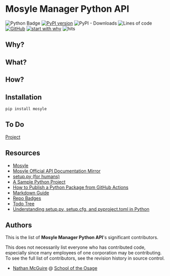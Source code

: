 # Mosyle Manager Python API

![Python Badge](https://img.shields.io/badge/Python-3776AB?logo=python&logoColor=fff&style=flat)
[![PyPI version](https://badge.fury.io/py/mosyle.svg)](https://badge.fury.io/py/mosyle)
![PyPI - Downloads](https://img.shields.io/pypi/dm/mosyle?style=flat)
![Lines of code](https://img.shields.io/tokei/lines/github/SchoolOfTheOsage/mosyle?style=flat)
[![GitHub](https://img.shields.io/github/license/SchoolOfTheOsage/mosyle?style=flat)](license.md)
[![start with why](https://img.shields.io/badge/start%20with-why%3F-brightgreen.svg?style=flat)](https://www.ted.com/talks/simon_sinek_how_great_leaders_inspire_action)
![hits](https://hits.deltapapa.io/github/schooloftheosage/mosyle.svg)

## Why?

## What?

## How?

## Installation

`pip install mosyle`

## To Do

[Project](https://github.com/orgs/SchoolOfTheOsage/projects/2/views/1)

## Resources

- [Mosyle](https://school.mosyle.com)
- [Mosyle Official API Documentation Mirror](docs/official/readme.md)
- [setup.py (for humans)](https://github.com/navdeep-G/setup.py)
- [A Sample Python Project](https://github.com/pypa/sampleproject)
- [How to Publish a Python Package from GitHub Actions](https://www.seanh.cc/2022/05/21/publishing-python-packages-from-github-actions/)
- [Markdown Guide](https://www.markdownguide.org)
- [Repo Badges](https://github.com/dwyl/repo-badges)
- [Todo Tree](https://github.com/Gruntfuggly/todo-tree#readme)
- [Understanding setup.py, setup.cfg, and pyproject.toml in Python](https://ianhopkinson.org.uk/2022/02/understanding-setup-py-setup-cfg-and-pyproject-toml-in-python/)

## Authors
<!--- https://opensource.google/documentation/reference/releasing/authors --->

This is the list of **Mosyle Manager Python API**'s significant contributors.

This does not necessarily list everyone who has contributed code, especially since many employees of one corporation may be contributing. To see the full list of contributors, see the revision history in source control.

- [Nathan McGuire](https://github.com/nathanmcguire) @ [School of the Osage](https://osageschools.org/)
